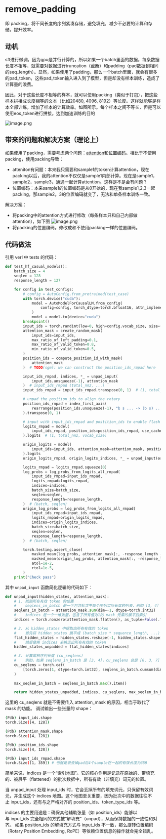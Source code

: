 # remove_padding

即 packing，将不同长度的序列紧凑存储，避免填充，减少不必要的计算和存储，提升效率。

## 动机

sft进行微调，因为gpu是并行计算的，所以如果一个batch里面的数据，每条数据长度不相等，就需要对数据进行truncation（截断）和padding（pad数据到相同的seq_length）。显然，如果使用了padding，那么一个batch里面，就会有很多的pad_token，这些pad_token输入进入到了模型，但是却没有样本训练，造成了计算量的浪费。

因此，对于这些长度不相等的样本，就可以使用packing（类似于打包），把这些样本拼接成长度相等的文本（比如20480, 4096, 8192）等长度。这样就能够是样本全部训练，增加了样本的计算效率。如图所示。每个样本之间不等长，但是可以使用eos_token进行拼接，达到加速训练的目的

![image.png](https://cdn.jsdelivr.net/gh/vllbc/img4blog//image/20250708215733.png)

## 带来的问题和解决方案（理论上）

如果使用了packing，需要考虑两个问题：[attention](https://zhida.zhihu.com/search?content_id=252194749&content_type=Article&match_order=1&q=attention&zhida_source=entity)和[位置编码](https://zhida.zhihu.com/search?content_id=252194749&content_type=Article&match_order=1&q=%E4%BD%8D%E7%BD%AE%E7%BC%96%E7%A0%81&zhida_source=entity)。相比于不使用packing，使用packing导致：

- atteniton有问题：本来我只需要和sample1的token计算attention，现在packing以后，我的attention不仅仅是sample1内部计算。现在是sample1，sample2，sample3，通通一起计算attention。这样是不是会有问题？
- 位置编码：本来sample1的位置编码是从0开始的，现在我sample1,2,3一起packing，那sample2，3的位置编码就变了，无法和单条样本训练一致。

解决方案：
- 将packing中的attention方式进行修改（每条样本只和自己内部做attention），如下图
![image.png](https://cdn.jsdelivr.net/gh/vllbc/img4blog//image/20250708225806.png)
- 将packing的位置编码，修改成和不使用packing一样的位置编码。

## 代码做法

引用 verl 中 tests 的代码：

```python
def test_hf_casual_models():
    batch_size = 4
    seqlen = 128
    response_length = 127

    for config in test_configs:
        # config = AutoConfig.from_pretrained(test_case)
        with torch.device("cuda"):
            model = AutoModelForCausalLM.from_config(
                config=config, torch_dtype=torch.bfloat16, attn_implementation="flash_attention_2"
            )
            model = model.to(device="cuda")
        breakpoint()
        input_ids = torch.randint(low=0, high=config.vocab_size, size=(batch_size, seqlen), device="cuda")
        attention_mask = create_random_mask(
            input_ids=input_ids,
            max_ratio_of_left_padding=0.1,
            max_ratio_of_valid_token=0.8,
            min_ratio_of_valid_token=0.5,
        )
        position_ids = compute_position_id_with_mask(
            attention_mask
        )  # TODO(sgm): we can construct the position_ids_rmpad here

        input_ids_rmpad, indices, *_ = unpad_input(
            input_ids.unsqueeze(-1), attention_mask
        )  # input_ids_rmpad (total_nnz, ...)
        input_ids_rmpad = input_ids_rmpad.transpose(0, 1)  # (1, total_nnz)

        # unpad the position_ids to align the rotary
        position_ids_rmpad = index_first_axis(
            rearrange(position_ids.unsqueeze(-1), "b s ... -> (b s) ..."), indices
        ).transpose(0, 1)

        # input with input_ids_rmpad and postition_ids to enable flash attention varlen
        logits_rmpad = model(
            input_ids_rmpad, position_ids=position_ids_rmpad, use_cache=False
        ).logits  # (1, total_nnz, vocab_size)

        origin_logits = model(
            input_ids=input_ids, attention_mask=attention_mask, position_ids=position_ids, use_cache=False
        ).logits
        origin_logits_rmpad, origin_logits_indices, *_ = unpad_input(origin_logits, attention_mask)

        logits_rmpad = logits_rmpad.squeeze(0)
        log_probs = log_probs_from_logits_all_rmpad(
            input_ids_rmpad=input_ids_rmpad,
            logits_rmpad=logits_rmpad,
            indices=indices,
            batch_size=batch_size,
            seqlen=seqlen,
            response_length=response_length,
        )  # (batch, seqlen)
        origin_log_probs = log_probs_from_logits_all_rmpad(
            input_ids_rmpad=input_ids_rmpad,
            logits_rmpad=origin_logits_rmpad,
            indices=origin_logits_indices,
            batch_size=batch_size,
            seqlen=seqlen,
            response_length=response_length,
        )  # (batch, seqlen)

        torch.testing.assert_close(
            masked_mean(log_probs, attention_mask[:, -response_length - 1 : -1]),
            masked_mean(origin_log_probs, attention_mask[:, -response_length - 1 : -1]),
            atol=1e-2,
            rtol=1e-5,
        )
    print("Check pass")
```

其中 `unpad_input` 函数简化逻辑的代码如下：

```python
def unpad_input(hidden_states, attention_mask):
    # 1. 找到所有有效 token 的位置
    #    seqlens_in_batch 是一个包含批次中每个序列实际长度的列表，例如 [3, 4]
    seqlens_in_batch = attention_mask.sum(dim=-1, dtype=torch.int32)
    #    indices 是一个一维张量，包含了所有值为1的 mask 元素的展平后索引
    indices = torch.nonzero(attention_mask.flatten(), as_tuple=False).flatten()

    # 2. 从 hidden_states 中提取出所有有效的 token
    #    首先将 hidden_states 展平成 (batch_size * sequence_length, ...)
    flat_hidden_states = hidden_states.reshape(-1, hidden_states.shape[-1])
    #    然后使用 indices 来挑选出所有有效的 token
    hidden_states_unpadded = flat_hidden_states[indices]

    # 3. 计算累积序列长度 (cu_seqlens)
    #    例如，如果 seqlens_in_batch 是 [3, 4]，cu_seqlens 会是 [0, 3, 7]
    cu_seqlens = torch.cat(
        [torch.zeros(1, dtype=torch.int32), seqlens_in_batch.cumsum(dim=0)], dim=0
    )
    
    max_seqlen_in_batch = seqlens_in_batch.max().item()

    return hidden_states_unpadded, indices, cu_seqlens, max_seqlen_in_batch
```

这里的 cu_seqlens 就是不需要传入 attention_mask 的原因，相当于取代了 mask 的功能。
调试输出一些张量的 shape：

```bash
(Pdb) input_ids.shape
torch.Size([4, 128])

(Pdb) attention_mask.shape
torch.Size([4, 128])

(Pdb) position_ids.shape
torch.Size([4, 128])

(Pdb) input_ids_rmpad.shape
torch.Size([1, 359]) # 也就是说去掉pad后4个sample在一起的有效长度为359
```

简单来说，indices 是一个“索引地图”。它的核心作用是记录在原始的、带填充的、被展平（flattened）的批次数据中，所有有效（非填充）词元的位置。

当 unpad_input 处理 input_ids 时，它会丢掉所有的填充词元，只保留有效词元，并生成这个 indices 地图。这个地图至关重要，因为批次中的数据往往不止 input_ids，还有与之严格对齐的 position_ids、token_type_ids 等。

indices 的主要用途是：确保其他辅助张量（如 position_ids）能够以与 input_ids 完全相同的方式被“解填充”（unpad），从而保持数据的一致性和对齐。 如果 position_ids 的解填充方式与 input_ids 不一致，那么旋转位置编码（Rotary Position Embedding, RoPE）等依赖位置信息的操作就会完全错乱。
